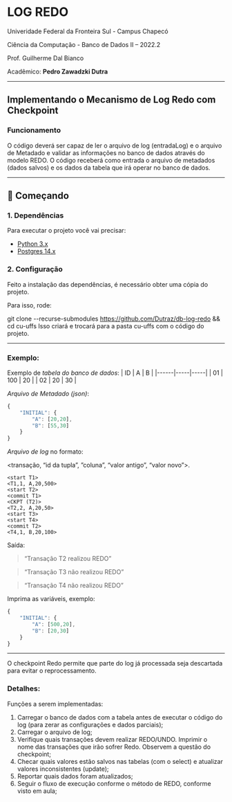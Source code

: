 # **LOG REDO**

Univeridade Federal da Fronteira Sul - Campus Chapecó

Ciência da Computação - Banco de Dados II – 2022.2

Prof. Guilherme Dal Bianco

Acadêmico: **Pedro Zawadzki Dutra**


---


## **Implementando o Mecanismo de Log Redo com Checkpoint**

### **Funcionamento**
O código deverá ser capaz de ler o arquivo de log (entradaLog) e o arquivo de Metadado e validar as informações no banco de dados através do modelo REDO. 
O código receberá como entrada o arquivo de metadados (dados salvos) e os dados da tabela que irá operar no banco de dados.


---


## 🚀 Começando

### **1. Dependências**
Para executar o projeto você vai precisar:
- [Python 3.x](https://www.python.org/downloads/)
- [Postgres 14.x](https://www.postgresql.org/download/)

### **2. Configuração**

Feito a instalação das dependências, é necessário obter uma cópia do projeto.

Para isso, rode:

git clone --recurse-submodules https://github.com/Dutraz/db-log-redo && cd cu-uffs
Isso criará e trocará para a pasta cu-uffs com o código do projeto.

---


### **Exemplo:**
Exemplo de *tabela do banco de dados*:
|  ID  |  A  |  B  |
|------|-----|-----|
|  01  | 100 |  20 |
|  02  |  20 |  30 |

*Arquivo de Metadado (json)*:

```javascript
{  
    "INITIAL": {
        "A": [20,20],
        "B": [55,30]
    }
}
```

*Arquivo de log* no formato:

<transação, “id da tupla”, ”coluna”, “valor antigo”, “valor novo”>.

```
<start T1>
<T1,1, A,20,500>
<start T2>
<commit T1>
<CKPT (T2)>
<T2,2, A,20,50>
<start T3>
<start T4>
<commit T2>
<T4,1, B,20,100>
```

Saída:
>“Transação T2 realizou REDO”

>“Transação T3 não realizou REDO”

>“Transação T4 não realizou REDO”
 
Imprima as variáveis, exemplo:
```javascript
{  
    "INITIAL": {
        "A": [500,20],
        "B": [20,30]
    }
}
```
---
O checkpoint Redo permite que parte do log já processada seja descartada para evitar o reprocessamento. 

### **Detalhes**:
Funções a serem implementadas:
1. Carregar o banco de dados com a tabela antes de executar o código do log (para zerar as configurações e dados parciais);
2. Carregar o arquivo de log;
3. Verifique quais transações devem realizar REDO/UNDO. Imprimir o nome das transações que irão sofrer Redo. Observem a questão do checkpoint;
4. Checar quais valores estão salvos nas tabelas (com o select) e atualizar valores inconsistentes (update);
5. Reportar quais dados foram atualizados;
6. Seguir o fluxo de execução conforme o método de REDO, conforme visto em aula;
    